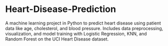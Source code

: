 # Heart-Disease-Prediction
A machine learning project in Python to predict heart disease using patient data like age, cholesterol, and blood pressure. Includes data preprocessing, visualization, and model training with Logistic Regression, KNN, and Random Forest on the UCI Heart Disease dataset.
